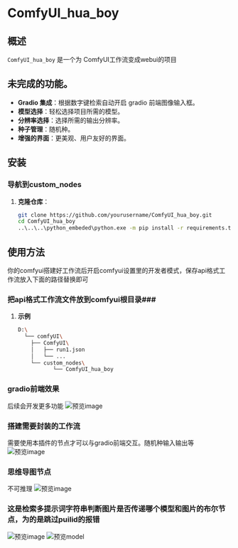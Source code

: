 # ComfyUI_hua_boy

## 概述
`ComfyUI_hua_boy` 是一个为 ComfyUI工作流变成webui的项目

## 未完成的功能。
- **Gradio 集成**：根据数字键检索自动开启 gradio 前端图像输入框。
- **模型选择**：轻松选择项目所需的模型。
- **分辨率选择**：选择所需的输出分辨率。
- **种子管理**：随机种。
- **增强的界面**：更美观、用户友好的界面。

## 安装

### 导航到custom_nodes
1. **克隆仓库**：
   ```bash
   git clone https://github.com/yourusername/ComfyUI_hua_boy.git
   cd ComfyUI_hua_boy
   ..\..\..\python_embeded\python.exe -m pip install -r requirements.txt
## 使用方法
你的comfyui搭建好工作流后开启comfyui设置里的开发者模式，保存api格式工作流放入下面的路径替换即可

### 把api格式工作流文件放到comfyui根目录###
1. **示例**
   ```bash
   D:\
     └── comfyUI\
       ├── ComfyUI\
       │   ├── run1.json
       │   └── ...
       └── custom_nodes\
              └── ComfyUI_hua_boy

### gradio前端效果
后续会开发更多功能
![预览image](https://github.com/kungful/ComfyUI_hua_boy/blob/c4176cc896378e4745925c1d528cb910f6f6fa11/Sample_preview/c1e59d869b7f79c33f686b94c1db368.png)
### 搭建需要封装的工作流
需要使用本插件的节点才可以与gradio前端交互。随机种输入输出等
![预览image](https://github.com/kungful/ComfyUI_hua_boy/blob/c4176cc896378e4745925c1d528cb910f6f6fa11/Sample_preview/484b25201870c5e8105a6ee08e6370d.png)
### 思维导图节点
不可推理
![预览image](https://github.com/kungful/ComfyUI_hua_boy/blob/c4176cc896378e4745925c1d528cb910f6f6fa11/Sample_preview/6b8564af2dbb2b75185f0bcc7cf5cd5.png)

### 这是检索多提示词字符串判断图片是否传递哪个模型和图片的布尔节点，为的是跳过puilid的报错
![预览image](https://github.com/kungful/ComfyUI_hua_boy/blob/a58958bcd59ec3c44130a8f72ea061b08d6a555a/Sample_preview/image.png)
![预览model](https://github.com/kungful/ComfyUI_hua_boy/blob/e662eb157599db53d5efca70d481a1ad59ea53bb/Sample_preview/model.png)
